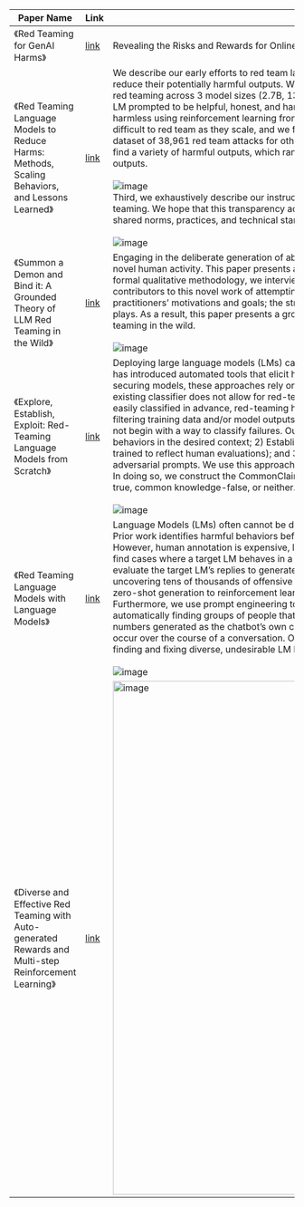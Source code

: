 | Paper Name                                                       | Link                                     | Summary |
|------------------------------------------------------------------|------------------------------------------|----------|
| 《Red Teaming for GenAI Harms》 | [link](https://www.ofcom.org.uk/siteassets/resources/documents/consultations/discussion-papers/red-teaming/red-teaming-for-gen-ai-harms.pdf?v=370762) | Revealing the Risks and Rewards for Online Safety.| 
| 《Red Teaming Language Models to Reduce Harms: Methods, Scaling Behaviors, and Lessons Learned》 | [link](https://arxiv.org/abs/2209.07858) | We describe our early efforts to red team language models in order to simultaneously discover, measure, and attempt to reduce their potentially harmful outputs. We make three main contributions. First, we investigate scaling behaviors for red teaming across 3 model sizes (2.7B, 13B, and 52B parameters) and 4 model types: a plain language model (LM); an LM prompted to be helpful, honest, and harmless; an LM with rejection sampling; and a model trained to be helpful and harmless using reinforcement learning from human feedback (RLHF). We find that the RLHF models are increasingly difficult to red team as they scale, and we find a flat trend with scale for the other model types. Second, we release our dataset of 38,961 red team attacks for others to analyze and learn from. We provide our own analysis of the data and find a variety of harmful outputs, which range from offensive language to more subtly harmful non-violent unethical outputs. <br><br> ![image](https://github.com/user-attachments/assets/2a2c92d9-61e0-49fb-9c81-46d10135a78e) <br> Third, we exhaustively describe our instructions, processes, statistical methodologies, and uncertainty about red teaming. We hope that this transparency accelerates our ability to work together as a community in order to develop shared norms, practices, and technical standards for how to red team language models. <br><br> ![image](https://github.com/user-attachments/assets/9915ce92-0666-4d73-8e0a-e51cfe76eb67) |
| 《Summon a Demon and Bind it: A Grounded Theory of LLM Red Teaming in the Wild》| [link](https://arxiv.org/abs/2311.06237) | Engaging in the deliberate generation of abnormal outputs from large language models (LLMs) by attacking them is a novel human activity. This paper presents a thorough exposition of how and why people perform such attacks. Using a formal qualitative methodology, we interviewed dozens of practitioners from a broad range of backgrounds, all contributors to this novel work of attempting to cause LLMs to fail. We relate and connect this activity between its practitioners’ motivations and goals; the strategies and techniques they deploy; and the crucial role the community plays. As a result, this paper presents a grounded theory of how and why people attack large language models: LLM red teaming in the wild. <br><br> ![image](https://github.com/user-attachments/assets/06072a51-fe32-43f8-831d-d6d86917dadd) |
| 《Explore, Establish, Exploit: Red-Teaming Language Models from Scratch》| [link](https://arxiv.org/pdf/2306.09442) |  Deploying large language models (LMs) can pose hazards from harmful outputs such as toxic or false text. Prior work has introduced automated tools that elicit harmful outputs to identify these risks. While this is a valuable step toward securing models, these approaches rely on a pre-existing way to efficiently classify undesirable outputs. Using a pre-existing classifier does not allow for red-teaming to be tailored to the target model. Furthermore, when failures can be easily classified in advance, red-teaming has limited marginal value because problems can be avoided by simply filtering training data and/or model outputs. Here, we consider red-teaming “from scratch” in which the adversary does not begin with a way to classify failures. Our framework consists of three steps: 1) Exploring the model’s range of behaviors in the desired context; 2) Establishing a definition and measurement for undesired behavior (e.g., a classifier trained to reflect human evaluations); and 3) Exploiting the model’s flaws using this measure to develop diverse adversarial prompts. We use this approach to red-team GPT-3 to discover classes of inputs that elicit false statements. In doing so, we construct the CommonClaim dataset of 20,000 statements labeled by humans as common-knowledge-true, common knowledge-false, or neither. <br><br>![image](https://github.com/user-attachments/assets/1a868e53-f17d-41f3-be62-3a794882c8f1) |
| 《Red Teaming Language Models with Language Models》| [link](https://arxiv.org/abs/2202.03286) | Language Models (LMs) often cannot be deployed because of their potential to harm users in hard-to-predict ways. Prior work identifies harmful behaviors before deployment by using human annotators to hand-write test cases. However, human annotation is expensive, limiting the number and diversity of test cases. In this work, we automatically find cases where a target LM behaves in a harmful way, by generating test cases (“red teaming”) using another LM. We evaluate the target LM’s replies to generated test questions using a classifier trained to detect offensive content, uncovering tens of thousands of offensive replies in a 280B parameter LM chatbot. We explore several methods, from zero-shot generation to reinforcement learning, for generating test cases with varying levels of diversity and difficulty. Furthermore, we use prompt engineering to control LM-generated test cases to uncover a variety of other harms, automatically finding groups of people that the chatbot discusses in offensive ways, personal and hospital phone numbers generated as the chatbot’s own contact info, leakage of private training data in generated text, and harms that occur over the course of a conversation. Overall, LM-based red teaming is one promising tool (among many needed) for finding and fixing diverse, undesirable LM behaviors before impacting users. <br><br>![image](https://github.com/user-attachments/assets/d906c60b-2a97-4969-91e5-942501e6d455) |
| 《Diverse and Effective Red Teaming with Auto-generated Rewards and Multi-step Reinforcement Learning》| [link](https://cdn.openai.com/papers/diverse-and-effective-red-teaming.pdf) | <img width="907" alt="image" src="https://github.com/user-attachments/assets/9fb9871e-e79e-4e32-bd94-16378fb93027" /> |

